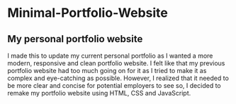 # Minimal-Portfolio-Website

My personal portfolio website
---
I made this to update my current personal portfolio as I wanted a more modern, responsive and clean portfolio website. I felt like that my previous portfolio website had too much 
going on for it as I tried to make it as complex and eye-catching as possible. However, I realized that it needed to be more clear and concise for potential employers to see so, I 
decided to remake my portfolio website using HTML, CSS and JavaScript. 
